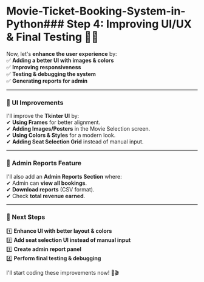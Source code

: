 # Movie-Ticket-Booking-System-in-Python### **Step 4: Improving UI/UX & Final Testing** 🎨🚀  

Now, let's **enhance the user experience** by:  
✅ **Adding a better UI with images & colors**  
✅ **Improving responsiveness**  
✅ **Testing & debugging the system**  
✅ **Generating reports for admin**  

---

### **📌 UI Improvements**
I'll improve the **Tkinter UI** by:  
✔ **Using Frames** for better alignment.  
✔ **Adding Images/Posters** in the Movie Selection screen.  
✔ **Using Colors & Styles** for a modern look.  
✔ **Adding Seat Selection Grid** instead of manual input.  

---

### **📌 Admin Reports Feature**
I'll also add an **Admin Reports Section** where:  
✔ Admin can **view all bookings**.  
✔ **Download reports** (CSV format).  
✔ Check **total revenue earned**.  

---

### **📌 Next Steps**
1️⃣ **Enhance UI with better layout & colors**  
2️⃣ **Add seat selection UI instead of manual input**  
3️⃣ **Create admin report panel**  
4️⃣ **Perform final testing & debugging**  

I'll start coding these improvements now! 🚀🎬
